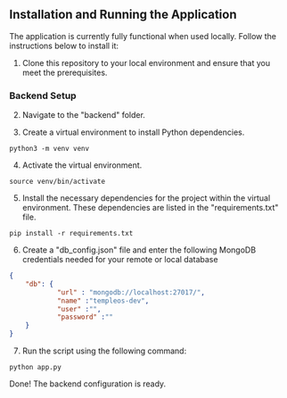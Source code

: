 ## Installation and Running the Application

The application is currently fully functional when used locally. Follow the instructions below to install it:

1. Clone this repository to your local environment and ensure that you meet the prerequisites.

### Backend Setup

2. Navigate to the "backend" folder.

3. Create a virtual environment to install Python dependencies.

```shell
python3 -m venv venv
```

4. Activate the virtual environment.

```shell
source venv/bin/activate
```

5. Install the necessary dependencies for the project within the virtual environment. These dependencies are listed in the "requirements.txt" file.

```shell
pip install -r requirements.txt
```

6. Create a "db_config.json" file and enter the following MongoDB credentials needed for your remote or local database

```json
{
    "db": {
            "url" : "mongodb://localhost:27017/",
            "name" :"templeos-dev",
            "user" :"",
            "password" :""
    }
}
```

7. Run the script using the following command:

```shell
python app.py
```

Done! The backend configuration is ready.